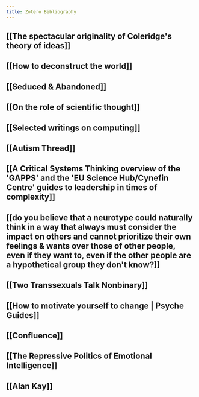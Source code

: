 ```yaml
---
title: Zotero Bibliography
---
```


## [[The spectacular originality of Coleridge's theory of ideas]]

## [[How to deconstruct the world]]

## [[Seduced & Abandoned]]

## [[On the role of scientific thought]]

## [[Selected writings on computing]]

## [[Autism Thread]]

## [[A Critical Systems Thinking overview of the 'GAPPS' and the 'EU Science Hub/Cynefin Centre' guides to leadership in times of complexity]]

## [[do you believe that a neurotype could naturally think in a way that always must consider the impact on others and cannot prioritize their own feelings & wants over those of other people, even if they want to, even if the other people are a hypothetical group they don't know?]]

## [[Two Transsexuals Talk Nonbinary]]

## [[How to motivate yourself to change | Psyche Guides]]

## [[Confluence]]

## [[The Repressive Politics of Emotional Intelligence]]

## [[Alan Kay]]


